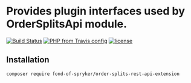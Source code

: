 # Provides plugin interfaces used by OrderSplitsApi module.
[![Build Status](https://travis-ci.org/fond-of/spryker-order-splits-rest-api-extension.svg?branch=master)](https://travis-ci.org/fond-of/spryker-order-splits-rest-api-extension)
[![PHP from Travis config](https://img.shields.io/travis/php-v/symfony/symfony.svg)](https://php.net/)
[![license](https://img.shields.io/github/license/mashape/apistatus.svg)](https://packagist.org/packages/fond-of-spryker/order-splits-rest-api-extension)

## Installation

```
composer require fond-of-spryker/order-splits-rest-api-extension
```